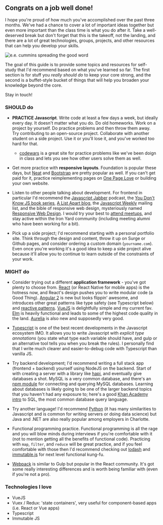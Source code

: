 ## Congrats on a job well done!

I hope you're proud of how much you've accomplished over the past three months. We've had a chance to cover a lot of important ideas together but even more important than the class time is what you do after it. Take a well-deserved break but don't forget that this is the takeoff, not the landing, and there are a lot of great technologies, groups, projects, and other resources that can help you develop your skills.

![e.e. cummins spreading the good word](https://img1.etsystatic.com/034/1/8040145/il_570xN.606585979_jm9p.jpg)

The goal of this guide is to provide some topics and resources for self-study that I'd recommend based on what you've learned so far. The first section is for stuff you *really should do* to keep your core strong, and the second is a buffet-style bucket of things that will help you broaden your knowledge beyond the core.

Stay in touch!

### SHOULD do

- **PRACTICE Javascript**. Write code at least a few days a week, but ideally every day. It doesn't matter what you do. Do old homeworks. Work on a project by yourself. Do practice problems and then throw them away. Try contributing to an open-source project. Collaborate with another student on a side project. Use it or you'll lose it, and you've worked too hard for that. 
  - [codewars](https://www.codewars.com) is a great site for practice problems like we've been doign in class and lets you see how other users solve them as well.

- Get more practice with **responsive layouts**. Foundation is popular these days, but [Neat](http://neat.bourbon.io/) and [Bootstrap](https://v4-alpha.getbootstrap.com/layout/grid/) are pretty popular as well. If you can't get paid for it, practice reimplementing pages on [One Page Love](https://onepagelove.com/) or building your own website.

- Listen to other people talking about development. For frontend in particular I'd recommend the [Javascript Jabber](https://devchat.tv/js-jabber) podcast, the [You Don't Know JS book series](https://github.com/getify/You-Dont-Know-JS), [A List Apart blog](http://alistapart.com/), the [Javascript Weekly](http://javascriptweekly.com/) mailing list, and the bible of responsive web design, mysteriously named [Responsive Web Design](https://abookapart.com/products/responsive-web-design). I would try your best to [attend meetups](http://www.meetup.com/), and stay active within the Iron Yard community (including meeting alumni who have been working for a bit).

- Pick up a side project; I'd recommend starting with a personal portfolio site. Think through the design and content, throw it up on Surge or Github pages, and consider ordering a custom domain (`yourname.com`). Even once you're working it's a good idea to keep a side project alive because it'll allow you to continue to learn outside of the constraints of your work.

### MIGHT do

- Consider trying out a different **application framework** - you've got plenty to choose from. [React](https://facebook.github.io/react/) (or React Native for mobile apps) is the hotness now, and React's design pushes you to write modular code (a Good Thing). [Angular 2](https://angular.io/) is new but looks flippin' awesome, and introduces other great patterns like type safety (see Typescript below) and [reactive patterns](http://blog.angular-university.io/functional-reactive-programming-for-angular-2-developers-rxjs-and-observables/). [VueJS](https://vuejs.org/) is delightfully simple and my current fav. [Elm](http://elm-lang.org/) is heavily functional and leads to some of the highest code quality in the land. [Aurelia](http://aurelia.io/) is also new and supposedly very good.

- [Typescript](https://www.typescriptlang.org/index.html) is one of the best recent developments in the Javascript ecosystem IMO. It allows you to write Javascript with *explicit type annotations* (you state what type each variable should have, and gulp or an alternative tool tells you when you break the rules). I personally find that I write much clearer and easier-to-debug code with Typescript than vanilla JS.

- Try backend development; I'd recommend writing a full stack app (frontend + backend) yourself using NodeJS on the backend. Start of with creating a server with a library like [hapi](https://hapijs.com/), and eventually give databases a shot. MySQL is a very common database, and there's an [npm module](https://github.com/mysqljs/mysql#introduction) for connecting and querying MySQL databases. Learning about databases is likely going to be one of the larger backend topics that you haven't had any exposure to; here's a good [Khan Academy intro](https://www.khanacademy.org/computing/computer-programming/sql) to SQL, the most common database query language.

- Try another language! I'd recommend [Python](https://www.python.org/) (it has many similarities to Javascript and is common for writing servers or doing data science) but Java and .NET are also really popular among employers in Charlotte.

- Functional programming practice. Functional programming is all the rage and you will blow minds during interviews if you're comfortable with it (not to mention getting all the benefits of functional code). Practicing with `map`, `filter`, and `reduce` will be great practice, and if you feel comfortable with those then I'd recommend checking out [lodash](https://lodash.com/) and [immutable.js](https://facebook.github.io/immutable-js/) for next level functional kung-fu.

- [Webpack](https://webpack.github.io/) is similar to Gulp but popular in the React community. It's got some really interesting differences and is worth being familiar with (even if you're not a pro).

### Technologies I love

- VueJS
- Vuex / Redux: 'state containers', very useful for component-based apps (i.e. React or Vue apps)
- Typescript
- Immutable JS 
